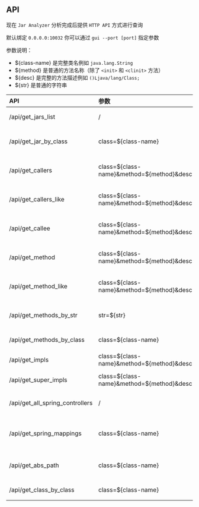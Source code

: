## API

现在 `Jar Analyzer` 分析完成后提供 `HTTP API` 方式进行查询

默认绑定 `0.0.0.0:10032` 你可以通过 `gui --port [port]` 指定参数

参数说明：

- ${class-name} 是完整类名例如 `java.lang.String`
- ${method} 是普通的方法名称（除了 `<init>` 和 `<clinit>` 方法）
- ${desc} 是完整的方法描述例如 `()Ljava/lang/Class;`
- ${str} 是普通的字符串

| API                             | 参数                                                | 功能                       |
|:--------------------------------|:--------------------------------------------------|:-------------------------|
| /api/get_jars_list              | /                                                 | 查询所有输入的 JAR 文件           |
| /api/get_jar_by_class           | class=${class-name}                               | 根据输入的完整类名查询归属 JAR 文件     |
| /api/get_callers                | class=${class-name}&method=${method}&desc=${desc} | 根据方法信息找到所有调用者            |
| /api/get_callers_like           | class=${class-name}&method=${method}&desc=${desc} | 根据方法信息模糊找到所有调用者          |
| /api/get_callee                 | class=${class-name}&method=${method}&desc=${desc} | 根据方法信息找到所有被调用者           |
| /api/get_method                 | class=${class-name}&method=${method}&desc=${desc} | 根据方法信息查询具体方法信息           |
| /api/get_method_like            | class=${class-name}&method=${method}&desc=${desc} | 根据方法信息模糊查找方法信息           |
| /api/get_methods_by_str         | str=${str}                                        | 查询包含指定字符串的方法信息           |
| /api/get_methods_by_class       | class=${class-name}                               | 查询 CLASS 中的所有方法          |
| /api/get_impls                  | class=${class-name}&method=${method}&desc=${desc} | 查询方法的所有子类和实现             |
| /api/get_super_impls            | class=${class-name}&method=${method}&desc=${desc} | 查询方法的所有父类和接口             |
| /api/get_all_spring_controllers | /                                                 | 查询所有的 SPRING CONTROLLER  |
| /api/get_spring_mappings        | class=${class-name}                               | 根据类名查询所有的 SPRING MAPPING |
| /api/get_abs_path               | class=${class-name}                               | 得到 CLASS 文件的本地绝对路径       |
| /api/get_class_by_class         | class=${class-name}                               | 得到 CLASS 的详细信息           |
